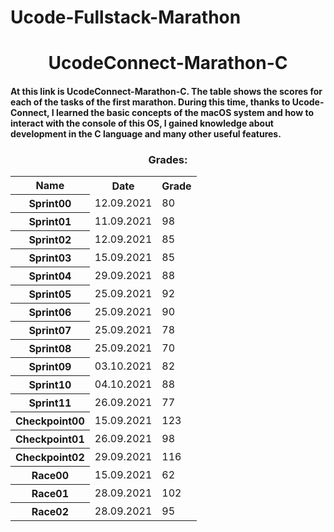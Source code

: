 # Ucode-Fullstack-Marathon
<head>
    <h1 align="center">UcodeConnect-Marathon-C</h1>
</head>

<body>
    <h4>At this link is UcodeConnect-Marathon-C. The table shows the scores for each of the tasks of the first marathon. During this time, thanks to Ucode-Connect, I learned the basic concepts of the macOS system and how to interact with the console of this OS, I gained knowledge about development in the C language and many other useful features.</h4>
    <h3 align='center'>Grades:</h3>
    <table width="100%" border="0" cellpadding="4" align="center">  
        <tr>
            <th>Name</th>
            <th>Date</th>
            <th>Grade</th>
        </tr>
        <tr>
            <th>Sprint00</th>
            <td>12.09.2021</td>
            <td>80</td>
        </tr>
        <tr>
            <th>Sprint01</th>
            <td>11.09.2021</td>
            <td>98</td>
        </tr>
        <tr>
            <th>Sprint02</th>
            <td>12.09.2021</td>
            <td>85</td>
        </tr>
        <tr>
            <th>Sprint03</th>
            <td>15.09.2021</td>
            <td>85</td>
        </tr>
        <tr>
            <th>Sprint04</th>
            <td>29.09.2021</td>
            <td>88</td>
        </tr>
        <tr>
            <th>Sprint05</th>
            <td>25.09.2021</td>
            <td>92</td>
        </tr>
        <tr>
            <th>Sprint06</th>
            <td>25.09.2021</td>
            <td>90</td>
        </tr>
        <tr>
            <th>Sprint07</th>
            <td>25.09.2021</td>
            <td>78</td>
        </tr>
        <tr>
            <th>Sprint08</th>
            <td>25.09.2021</td>
            <td>70</td>
        </tr>
        <tr>
            <th>Sprint09</th>
            <td>03.10.2021</td>
            <td>82</td>
        </tr>
        <tr>
            <th>Sprint10</th>
            <td>04.10.2021</td>
            <td>88</td>
        </tr>
        <tr>
            <th>Sprint11</th>
            <td>26.09.2021</td>
            <td>77</td>
        </tr>
        <tr>
            <th>Checkpoint00</th>
            <td>15.09.2021</td>
            <td>123</td>
        </tr>
        <tr>
            <th>Checkpoint01</th>
            <td>26.09.2021</td>
            <td>98</td>
        </tr>
        <tr>
            <th>Checkpoint02</th>
            <td>29.09.2021</td>
            <td>116</td>
        </tr>
        <tr>
            <th>Race00</th>
            <td>15.09.2021</td>
            <td>62</td>
        </tr>
        <tr>
            <th>Race01</th>
            <td>28.09.2021</td>
            <td>102</td>
        </tr>
        <tr>
            <th>Race02</th>
            <td>28.09.2021</td>
            <td>95</td>
        </tr>
    </table>
</body>
